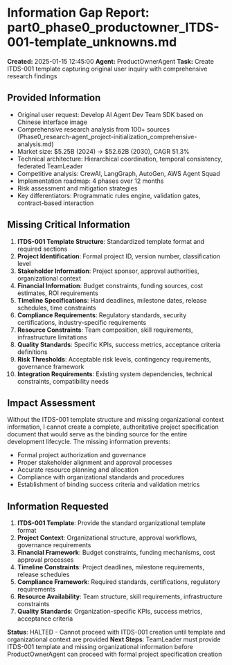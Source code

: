 # Information Gap Report: part0_phase0_productowner_ITDS-001-template_unknowns.md

**Created:** 2025-01-15 12:45:00
**Agent:** ProductOwnerAgent
**Task:** Create ITDS-001 template capturing original user inquiry with comprehensive research findings

## Provided Information
- Original user request: Develop AI Agent Dev Team SDK based on Chinese interface image
- Comprehensive research analysis from 100+ sources (Phase0_research-agent_project-initialization_comprehensive-analysis.md)
- Market size: $5.25B (2024) → $52.62B (2030), CAGR 51.3%
- Technical architecture: Hierarchical coordination, temporal consistency, federated TeamLeader
- Competitive analysis: CrewAI, LangGraph, AutoGen, AWS Agent Squad
- Implementation roadmap: 4 phases over 12 months
- Risk assessment and mitigation strategies
- Key differentiators: Programmatic rules engine, validation gates, contract-based interaction

## Missing Critical Information
1. **ITDS-001 Template Structure**: Standardized template format and required sections
2. **Project Identification**: Formal project ID, version number, classification level
3. **Stakeholder Information**: Project sponsor, approval authorities, organizational context
4. **Financial Information**: Budget constraints, funding sources, cost estimates, ROI requirements
5. **Timeline Specifications**: Hard deadlines, milestone dates, release schedules, time constraints
6. **Compliance Requirements**: Regulatory standards, security certifications, industry-specific requirements
7. **Resource Constraints**: Team composition, skill requirements, infrastructure limitations
8. **Quality Standards**: Specific KPIs, success metrics, acceptance criteria definitions
9. **Risk Thresholds**: Acceptable risk levels, contingency requirements, governance framework
10. **Integration Requirements**: Existing system dependencies, technical constraints, compatibility needs

## Impact Assessment
Without the ITDS-001 template structure and missing organizational context information, I cannot create a complete, authoritative project specification document that would serve as the binding source for the entire development lifecycle. The missing information prevents:
- Formal project authorization and governance
- Proper stakeholder alignment and approval processes
- Accurate resource planning and allocation
- Compliance with organizational standards and procedures
- Establishment of binding success criteria and validation metrics

## Information Requested
1. **ITDS-001 Template**: Provide the standard organizational template format
2. **Project Context**: Organizational structure, approval workflows, governance requirements
3. **Financial Framework**: Budget constraints, funding mechanisms, cost approval processes
4. **Timeline Constraints**: Project deadlines, milestone requirements, release schedules
5. **Compliance Framework**: Required standards, certifications, regulatory requirements
6. **Resource Availability**: Team structure, skill requirements, infrastructure constraints
7. **Quality Standards**: Organization-specific KPIs, success metrics, acceptance criteria

**Status**: HALTED - Cannot proceed with ITDS-001 creation until template and organizational context are provided
**Next Steps**: TeamLeader must provide ITDS-001 template and missing organizational information before ProductOwnerAgent can proceed with formal project specification creation
